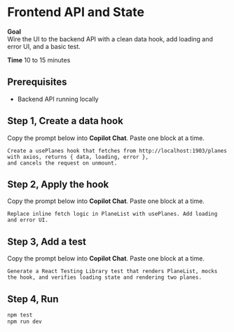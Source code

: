 # Frontend API and State

**Goal**  
Wire the UI to the backend API with a clean data hook, add loading and error UI, and a basic test.

**Time** 10 to 15 minutes

## Prerequisites
- Backend API running locally

## Step 1, Create a data hook
Copy the prompt below into **Copilot Chat**. Paste one block at a time.
```
Create a usePlanes hook that fetches from http://localhost:1903/planes with axios, returns { data, loading, error }, 
and cancels the request on unmount.
```

## Step 2, Apply the hook
Copy the prompt below into **Copilot Chat**. Paste one block at a time.
```
Replace inline fetch logic in PlaneList with usePlanes. Add loading and error UI.
```

## Step 3, Add a test
Copy the prompt below into **Copilot Chat**. Paste one block at a time.
```
Generate a React Testing Library test that renders PlaneList, mocks the hook, and verifies loading state and rendering two planes.
```

## Step 4, Run
```bash
npm test
npm run dev
```
